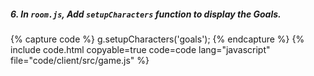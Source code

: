 ##### 6. In `room.js`, Add `setupCharacters` function to display the Goals.

{% capture code %}
	g.setupCharacters('goals');
{% endcapture %}
{% include code.html copyable=true code=code lang="javascript" file="code/client/src/game.js" %}
